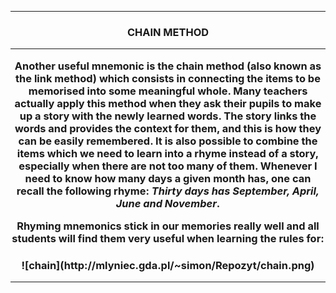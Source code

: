 ***
<h3 align="center"> CHAIN METHOD

***

Another useful mnemonic is the chain method (also known as the link method) which consists in connecting the items to be memorised into some meaningful whole.
Many teachers actually apply this method when they ask their pupils to make up a story with the newly learned words. The story links the words and provides the context for them, and this is how they can be easily remembered. 
It is also possible to combine the items which we need to learn into a rhyme instead of a story, especially when there are not too many of them.
Whenever I need to know how many days a given month has, one can recall the following rhyme: *Thirty days has September, April, June and November*.

Rhyming mnemonics stick in our memories really well and all students will find them very useful when learning the rules for:

<h3 align="center"> ![chain](http://mlyniec.gda.pl/~simon/Repozyt/chain.png)

***
